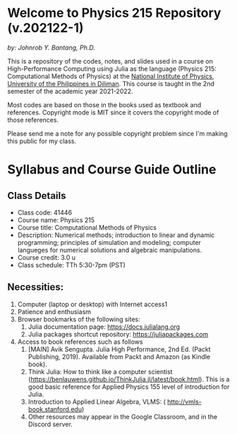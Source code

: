 # Welcome to Physics 215 Repository (v.202122-1)
*by: Johnrob Y. Bantang, Ph.D.*

This is a repository of the codes, notes, and slides used in a course on High-Performance Computing using Julia as the language (Physics 215: Computational Methods of Physics) at the [National Institute of Physics](http://nip.upd.edu.ph), [University of the Philippines in Diliman](http://upd.edu.ph).
This course is taught in the 2nd semester of the academic year 2021-2022.

Most codes are based on those in the books used as textbook and references. 
Copyright mode is MIT since it covers the copyright mode of those references.

Please send me a note for any possible copyright problem since I'm making this public for my class.

# Syllabus and Course Guide Outline

## Class Details
- Class code: 41446
- Course name: Physics 215
- Course title: Computational Methods of Physics
- Description: Numerical methods;
introduction to linear and dynamic programming; 
principles of simulation and modeling;
computer langueges for numerical solutions and algebraic manipulations.
- Course credit: 3.0 u
- Class schedule: TTh 5:30-7pm (PST)

## Necessities:
1. Computer (laptop or desktop) with Internet access1
2. Patience and enthusiasm
3. Browser bookmarks of the following sites:
	1. Julia documentation page: https://docs.julialang.org
	2. Julia packages shortcut repository: https://juliapackages.com
4. Access to book references such as follows
	1. [MAIN] Avik Sengupta. Julia High Performance, 2nd Ed. (Packt Publishing, 2019). Available from Packt and Amazon (as Kindle book).
	2. Think Julia: How to think like a computer scientist (https://benlauwens.github.io/ThinkJulia.jl/latest/book.html). This is a good basic reference for Applied Physics 155 level of introduction for Julia.
	1. Introduction to Applied Linear Algebra, VLMS: ( http://vmls-book.stanford.edu)
	2. Other resources may appear in the Google Classroom, and in the Discord server.

